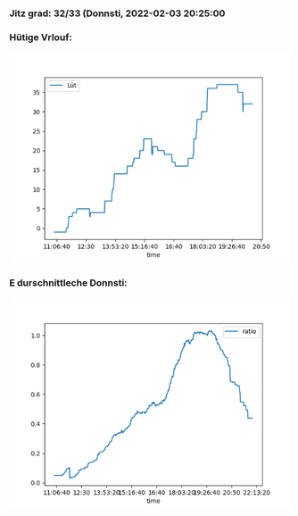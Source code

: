 ### Jitz grad: 32/33 (Donnsti, 2022-02-03 20:25:00

### Hütige Vrlouf:
![Graph](Today.png)

### E durschnittleche Donnsti:
![Graph](Donnsti.png)